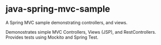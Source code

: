 # java-spring-mvc-sample
A Spring MVC sample demonstrating controllers, and views.

Demonostrates simple MVC Controllers, Views (JSP), and RestControllers.  Provides tests using Mockito and Spring Test.
